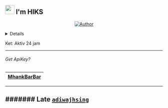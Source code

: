## <img src="https://github.com/TheDudeThatCode/TheDudeThatCode/blob/master/Assets/Hi.gif" width="29px"> I'm HIKS

<p align="center">
<a href="https://github.com/DEV-HIKS"><img title="Author" src="https://img.shields.io/badge/DEV-HIKS-orange.svg?style=for-the-badge&logo=github"></a>
</p>

<details>
 not
</details>

Ket: Aktiv 24 jam

---------
###### Get ApiKey?

| [MhankBarBar](https://mhankbarbar.tech) |
| :-: |
---------
####### Late
[`adiwajhsing`](https://github.com/adiwajshing)
---------
